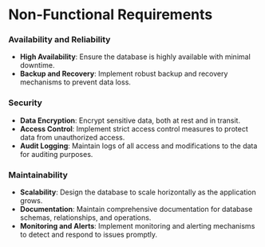 # Non-Functional Requirements

### Availability and Reliability

- **High Availability**: Ensure the database is highly available with minimal downtime.
- **Backup and Recovery**: Implement robust backup and recovery mechanisms to prevent data loss.

### Security

- **Data Encryption**: Encrypt sensitive data, both at rest and in transit.
- **Access Control**: Implement strict access control measures to protect data from unauthorized access.
- **Audit Logging**: Maintain logs of all access and modifications to the data for auditing purposes.

### Maintainability

- **Scalability**: Design the database to scale horizontally as the application grows.
- **Documentation**: Maintain comprehensive documentation for database schemas, relationships, and operations.
- **Monitoring and Alerts**: Implement monitoring and alerting mechanisms to detect and respond to issues promptly.